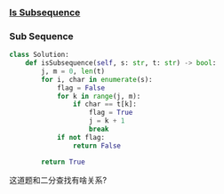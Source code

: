 ### [Is Subsequence](https://leetcode.com/problems/is-subsequence/)


### Sub Sequence


```Python
class Solution:
    def isSubsequence(self, s: str, t: str) -> bool:
        j, m = 0, len(t)
        for i, char in enumerate(s):
            flag = False
            for k in range(j, m):
                if char == t[k]:
                    flag = True
                    j = k + 1
                    break
            if not flag:
                return False

        return True
```

这道题和二分查找有啥关系?
